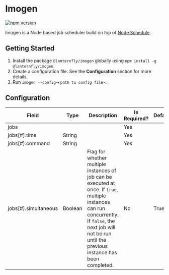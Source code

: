 # Imogen

[![npm version](https://img.shields.io/npm/v/@lanternfly/imogen.svg?style=flat)](https://www.npmjs.com/package/@lanternfly/imogen)

Imogen is a Node based job scheduler build on top of [Node Schedule](https://www.npmjs.com/package/node-schedule).

## Getting Started

1. Install the package `@lanternfly/imogen` globally using `npm install -g @lanternfly/imogen`.
2. Create a configuration file. See the **Configuration** section for more details.
3. Run `imogen --config=<path to config file>`.

## Configuration

| Field                | Type    | Description                                                                                                                                                                                                      | Is Required? | Default |
|----------------------|---------|------------------------------------------------------------------------------------------------------------------------------------------------------------------------------------------------------------------|--------------|---------|
| jobs                 |         |                                                                                                                                                                                                                  | Yes          |         |
| jobs[#].time         | String  |                                                                                                                                                                                                                  | Yes          |         |
| jobs[#].command      | String  |                                                                                                                                                                                                                  | Yes          |         |
| jobs[#].simultaneous | Boolean | Flag for whether multiple instances of job can be executed at once. If `true`, multiple instances can run concurrently. If `false`, the next job will not be run until the previous instance has been completed. | No           | True    |